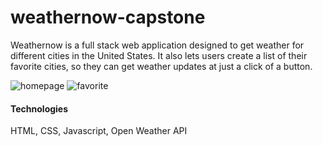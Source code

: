 # weathernow-capstone


Weathernow is a full stack web application designed to get weather for different cities in the United States. It also lets users create a list of their favorite cities, so they can get weather updates at just a click of a button.

![homepage](screenshots/homepage.png)
![favorite](screenshots/favorite.png)

#### Technologies

HTML, CSS, Javascript, Open Weather API
